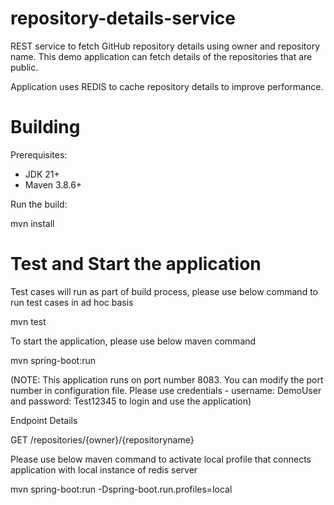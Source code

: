 # repository-details-service
REST service to fetch GitHub repository details using owner and repository name. This demo application can fetch details of the repositories that are public.

Application uses REDIS to cache repository details to improve performance.

# Building

Prerequisites:

* JDK 21+
* Maven 3.8.6+

Run the build: 

mvn install

# Test and Start the application
Test cases will run as part of build process, please use below command to run test cases in ad hoc basis

mvn test

To start the application, please use below maven command

mvn spring-boot:run

(NOTE: This application runs on port number 8083. You can modify the port number in configuration file. Please use credentials - username: DemoUser and password: Test12345 to login and use the application)

Endpoint Details 

GET /repositories/{owner}/{repository­name}

Please use below maven command to activate local profile that connects application with local instance of redis server

mvn spring-boot:run -Dspring-boot.run.profiles=local